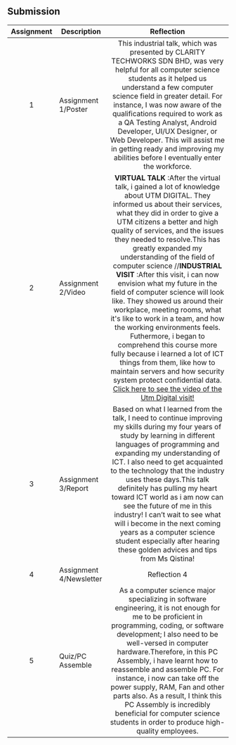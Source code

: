 ## Submission
| Assignment | Description  | Reflection |
| :-----: |  ------ | :-----: | 
| 1 | Assignment 1/Poster | This industrial talk, which was presented by CLARITY TECHWORKS SDN BHD, was very helpful for all computer science students as it helped us understand a few computer science field in greater detail. For instance, I was now aware of the qualifications required to work as a QA Testing Analyst, Android Developer, UI/UX Designer, or Web Developer. This will assist me in getting ready and improving my abilities before I eventually enter the workforce. | 
| 2 | Assignment 2/Video |**VIRTUAL TALK** :After the virtual talk, i gained a lot of knowledge about UTM DIGITAL. They informed us about their services, what they did in order to give a UTM citizens a better and high quality of services, and the issues they needed to resolve.This has greatly expanded my understanding of the field of computer science   //**INDUSTRIAL VISIT** :After this visit, i can now envision what my future in the field of computer science will look like. They showed us around their workplace, meeting rooms, what it's like to work in a team, and how the working environments feels. Futhermore, i began to comprehend this course more fully because i learned a lot of ICT things from them, like how to maintain servers and how security system protect confidential data. [Click here to see the video of the Utm Digital visit!](https://drive.google.com/file/d/1TloSLNOUVNF2yB-1vlxZeRkNPi30S5qC/view?usp=sharing)  | 
| 3 | Assignment 3/Report | Based on what I learned from the talk, I need to continue improving my skills during my four years of study by learning in different languages of programming and expanding my understanding of ICT. I also need to get acquainted to the technology that the industry uses these days.This talk definitely has pulling my heart toward ICT world as i am now can see the future of me in this industry! I can’t wait to see what will i become in the next coming years as a computer science student especially after hearing these golden advices and tips from Ms Qistina!  | 
| 4 | Assignment 4/Newsletter | Reflection 4 |
| 5 | Quiz/PC Assemble | As a computer science major specializing in software engineering, it is not enough for me to be proficient in programming, coding, or software development; I also need to be well-versed in computer hardware.Therefore, in this PC Assembly, i have learnt how to reassemble and assemble PC. For instance, i now can take off the power supply, RAM, Fan and other parts also. As a result, I think this PC Assembly is incredibly beneficial for computer science students in order to produce high-quality employees. |



